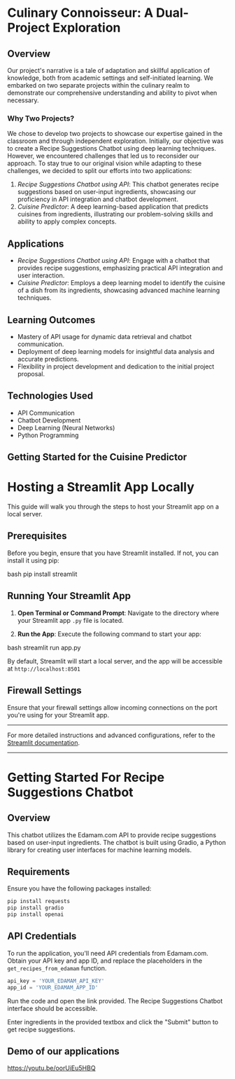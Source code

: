 # Culinary Connoisseur: A Dual-Project Exploration

## Overview

Our project's narrative is a tale of adaptation and skillful application of knowledge, both from academic settings and self-initiated learning. We embarked on two separate projects within the culinary realm to demonstrate our comprehensive understanding and ability to pivot when necessary.

### Why Two Projects?

We chose to develop two projects to showcase our expertise gained in the classroom and through independent exploration. Initially, our objective was to create a Recipe Suggestions Chatbot using deep learning techniques. However, we encountered challenges that led us to reconsider our approach. To stay true to our original vision while adapting to these challenges, we decided to split our efforts into two applications:

1. *Recipe Suggestions Chatbot using API*: This chatbot generates recipe suggestions based on user-input ingredients, showcasing our proficiency in API integration and chatbot development.
2. *Cuisine Predictor*: A deep learning-based application that predicts cuisines from ingredients, illustrating our problem-solving skills and ability to apply complex concepts.

## Applications

- *Recipe Suggestions Chatbot using API*: Engage with a chatbot that provides recipe suggestions, emphasizing practical API integration and user interaction.
- *Cuisine Predictor*: Employs a deep learning model to identify the cuisine of a dish from its ingredients, showcasing advanced machine learning techniques.

## Learning Outcomes

- Mastery of API usage for dynamic data retrieval and chatbot communication.
- Deployment of deep learning models for insightful data analysis and accurate predictions.
- Flexibility in project development and dedication to the initial project proposal.

## Technologies Used

- API Communication
- Chatbot Development
- Deep Learning (Neural Networks)
- Python Programming

## Getting Started for the Cuisine Predictor

# Hosting a Streamlit App Locally

This guide will walk you through the steps to host your Streamlit app on a local server.

## Prerequisites

Before you begin, ensure that you have Streamlit installed. If not, you can install it using pip:

bash
pip install streamlit


## Running Your Streamlit App

1. **Open Terminal or Command Prompt**: Navigate to the directory where your Streamlit app `.py` file is located.

2. **Run the App**: Execute the following command to start your app:

bash
streamlit run app.py


By default, Streamlit will start a local server, and the app will be accessible at `http://localhost:8501`

## Firewall Settings

Ensure that your firewall settings allow incoming connections on the port you're using for your Streamlit app.

---

For more detailed instructions and advanced configurations, refer to the [Streamlit documentation](https://docs.streamlit.io).

---

# Getting Started For Recipe Suggestions Chatbot

## Overview

This chatbot utilizes the Edamam.com API to provide recipe suggestions based on user-input ingredients. The chatbot is built using Gradio, a Python library for creating user interfaces for machine learning models.

## Requirements

Ensure you have the following packages installed:

```bash
pip install requests
pip install gradio
pip install openai
```

## API Credentials

To run the application, you'll need API credentials from Edamam.com. Obtain your API key and app ID, and replace the placeholders in the `get_recipes_from_edamam` function.

```python
api_key = 'YOUR_EDAMAM_API_KEY'
app_id = 'YOUR_EDAMAM_APP_ID'
```

Run the code and open the link provided. The Recipe Suggestions Chatbot interface should be accessible.

Enter ingredients in the provided textbox and click the "Submit" button to get recipe suggestions.

## Demo of our applications
https://youtu.be/oorUiEu5HBQ 

